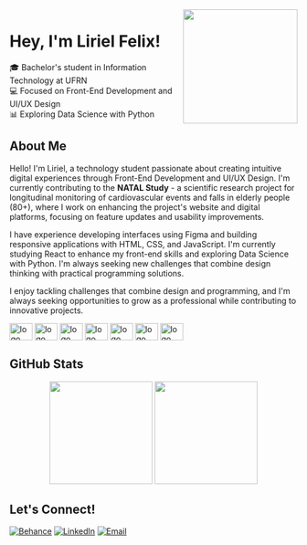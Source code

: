 <img align="right" height="200" src="https://ibb.co/CKDk6MG1">

# Hey, I'm Liriel Felix!

🎓 Bachelor's student in Information Technology at UFRN  
💻 Focused on Front-End Development and UI/UX Design  
📊 Exploring Data Science with Python  

## About Me

Hello! I'm Liriel, a technology student passionate about creating intuitive digital experiences through Front-End Development and UI/UX Design. I'm currently contributing to the **NATAL Study** - a scientific research project for longitudinal monitoring of cardiovascular events and falls in elderly people (80+), where I work on enhancing the project's website and digital platforms, focusing on feature updates and usability improvements.

I have experience developing interfaces using Figma and building responsive applications with HTML, CSS, and JavaScript. I'm currently studying React to enhance my front-end skills and exploring Data Science with Python. I'm always seeking new challenges that combine design thinking with practical programming solutions.

I enjoy tackling challenges that combine design and programming, and I'm always seeking opportunities to grow as a professional while contributing to innovative projects.

 <div style="display: inline-block">
  <img align="center" alt="logo Figma" height="30" width="40" src="https://cdn.jsdelivr.net/gh/devicons/devicon@latest/icons/figma/figma-original.svg" />
  <img align="center" alt="logo HTML" height="30" width="40" src="https://cdn.jsdelivr.net/gh/devicons/devicon@latest/icons/html5/html5-original.svg" />
  <img align="center" alt="logo CSS" height="30" width="40" src="https://cdn.jsdelivr.net/gh/devicons/devicon@latest/icons/css3/css3-original.svg" />
  <img align="center" alt="logo JavaScript" height="30" width="40" src="https://cdn.jsdelivr.net/gh/devicons/devicon@latest/icons/javascript/javascript-original.svg" />
  <img align="center" alt="logo React" height="30" width="40" src="https://cdn.jsdelivr.net/gh/devicons/devicon@latest/icons/react/react-original.svg" />
  <img align="center" alt="logo Java" height="30" width="40" src="https://cdn.jsdelivr.net/gh/devicons/devicon@latest/icons/java/java-original-wordmark.svg" />
  <img align="center" alt="logo Python" height="30" width="40" src="https://cdn.jsdelivr.net/gh/devicons/devicon@latest/icons/python/python-original.svg" />
</div>

## GitHub Stats

<div align="center">
  <img height="180em" src="https://github-readme-stats.vercel.app/api?username=Liriel-Felix&show_icons=true&theme=radical&include_all_commits=true&count_private=true"/>
  <img height="180em" src="https://github-readme-stats.vercel.app/api/top-langs/?username=Liriel-Felix&layout=compact&langs_count=8&theme=radical"/>
</div>

## Let's Connect!

[![Behance](https://img.shields.io/badge/Behance-Portfolio-1769FF?style=for-the-badge&logo=behance&logoColor=white)](https://www.behance.net/liriel-felix#)
[![LinkedIn](https://img.shields.io/badge/LinkedIn-Profile-0A66C2?style=for-the-badge&logo=linkedin)](https://www.linkedin.com/in/liriel-felix/)
[![Email](https://img.shields.io/badge/Email-Contact-D14836?style=for-the-badge&logo=gmail&logoColor=white)](mailto:liriel.felix.11c@ufrn.edu.br)
